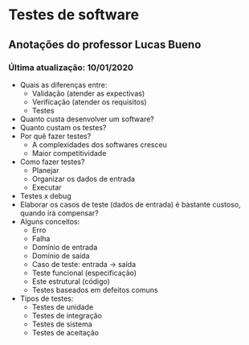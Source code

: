 # Testes de software

## Anotações do professor Lucas Bueno

### Última atualização: 10/01/2020

- Quais as diferenças entre:
	- Validação (atender as expectivas)
	- Verificação (atender os requisitos)
	- Testes
- Quanto custa desenvolver um software?
- Quanto custam os testes?
- Por quê fazer testes?
    - A complexidades dos softwares cresceu
    - Maior competitividade
- Como fazer testes?
    - Planejar
    - Organizar os dados de entrada
    - Executar
- Testes x debug
- Elaborar os casos de teste (dados de entrada) é bastante custoso, quando irá compensar?
- Alguns conceitos:
    - Erro
    - Falha
    - Domínio de entrada
    - Domínio de saída
    - Caso de teste: entrada -> saída
    - Teste funcional (especificação)
    - Este estrutural (código)
    - Testes baseados em defeitos comuns
- Tipos de testes:
    - Testes de unidade
    - Testes de integração
    - Testes de sistema
    - Testes de aceitação
